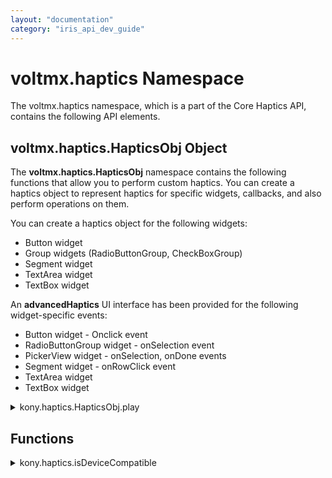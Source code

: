 ```yaml
---
layout: "documentation"
category: "iris_api_dev_guide"
---
```

                            


voltmx.haptics Namespace
======================

The voltmx.haptics namespace, which is a part of the Core Haptics API, contains the following API elements.

**voltmx.haptics.HapticsObj** Object
----------------------------------

The **voltmx.haptics.HapticsObj** namespace contains the following functions that allow you to perform custom haptics. You can create a haptics object to represent haptics for specific widgets, callbacks, and also perform operations on them.

You can create a haptics object for the following widgets:

*   Button widget
*   Group widgets (RadioButtonGroup, CheckBoxGroup)
*   Segment widget
*   TextArea widget
*   TextBox widget

An **advancedHaptics** UI interface has been provided for the following widget-specific events:

*   Button widget - Onclick event
*   RadioButtonGroup widget - onSelection event
*   PickerView widget - onSelection, onDone events
*   Segment widget - onRowClick event
*   TextArea widget
*   TextBox widget


<details close markdown="block"><summary>kony.haptics.HapticsObj.play</summary>voltmx.haptics.HapticsObj.play

The voltmx.haptics.HapticsObj.play API generates and performs the customized haptic feedback based on the parameters passed.

Syntax

VoltMX.haptics.HapticsObj.play([Array events](#Array));

Input Parameters

Array events

An array of events containing the following elements:

{% highlight voltMx %}Array events: [{  
    startTime:   
    type:   
    duration:   
    eventParams: [{  
        parameterID:   
        parameterValue;  
    }, ]  
}, ]                
{% endhighlight %}

  
| Parameter | Description |
| --- | --- |
| startTime \[float\] | The time at which the specified pattern must be started. |
| type \[Constant\] | The type of haptic event to be performed. Haptic events are of the following two types: **voltmx.haptics.HAPTIC\_TYPE\_TRANSIENT**: Transient haptic patterns are brief impulses that occur at a specific point in time. **voltmx.haptics.HAPTIC\_TYPE\_CONTINOUS**: Continuous haptic patterns in the form of longer feedback that occur over a period of time, such as a ringtone vibration,. The maximum time is 30 seconds. |
| duration \[real\] | The time period for which the event lasts. > **_Note:_** The **duration** parameter is only applicable for continuous events. |
| eventParams (optional) | The combination of event parameters determines the character of the haptic event. Event parameters are specified as part of the creation of a hapticEvent, or as part of an event definition in a haptic pattern. |
| parameterID | The parameter ID can be any of the following: **voltmx.haptics.HAPTIC\_INTENSITY**: Specifies the presumed intensity of a haptic event.The range of values for this parameter varies from 0.0 (maximum attenuation) to 1.0 (no attenuation). **voltmx.haptics.HAPTIC\_SHARPNESS**: Depending on the event's signal content, this parameter may map to the frequency, the frequency content (i.e., filtering), or any other signal processing.The range of values for this parameter varies from 0.0 (least sharp) to 1.0 (most sharp). **voltmx.haptics.HAPTIC\_ATTACKTIME**: The point in time when the intensity of a haptic pattern begins increasing. The attack time adjuster for a Continuous event's envelope.The range of values for this parameter varies from 0.0 to 1.0. The default value is 0.0 (shortest attack time). > **_Note:_** Higher values exponentially increase the time.Only few types of events respond to this parameter. **voltmx.haptics.HAPTIC\_DECAYTIME**: The point in time when the intensity of a haptic pattern begins decreasing. The decay time adjuster for a Continuous event's envelope.The range of values for this parameter varies from 0.0 to 1.0. The default value is 0.0 (shortest decay time). > **_Note:_** Higher values exponentially increase the time.Only few types of events respond to this parameter.For envelope decay to take effect, the voltmx.haptics.HAPTIC\_SUSTAINED parameter must be set to 0.0. **voltmx.haptics.HAPTIC\_RELEASETIME**:The point in time when the haptic pattern begins to fade. The release time adjuster for a Continuous event's envelope.The range of values for this parameter varies from 0.0 to 1.0. The default value is 0.0 (shortest release time). > **_Note:_** Higher values exponentially increase the time.Only few types of Continuous events respond to this parameter. **voltmx.haptics.HAPTIC\_SUSTAINED**: A boolean (1.0 or 0.0) that indicates whether a Continuous event sustains for the specified duration (using an Attack/Release envelope) or whether the event ends when its envelope decay segment reaches its minimum (i.e., using an Attack/Decay envelope with no sustain). The default value is 1.0 (sustained, Attack/Release). > **_Note:_** For envelope decay to take effect, the voltmx.haptics.HAPTIC\_SUSTAINED parameter must be set to 0.0. |

Example

{% highlight voltMx %}var temp = [{  
    "startTime": 0,  
    "type": voltmx.haptics.HAPTIC_TYPE_TRANSIENT,  
    "duration": 3,  
    "eventParams": [{  
        "parameterID": voltmx.haptics.HAPTIC_INTENSITY,  
        "parameterValue": 0.6  
    }, {  
        "parameterID": voltmx.haptics.HAPTIC_SHARPNESS,  
        "parameterValue": 0.2  
    }]  
}];  
var obj = new voltmx.haptics.HapticsObj();  
obj.play(temp);
{% endhighlight %}

Return Values

Returns a handle to the haptics object that contains the haptic pattern, for successful.

Returns `null`, for failure.

Platform Availability

*   iOS

</details>

Functions
---------


<details close markdown="block"><summary>kony.haptics.isDeviceCompatible</summary>voltmx.haptics.isDeviceCompatible

The voltmx.haptics.isDeviceCompatible API checks if the device is compatible to use core haptics.

Syntax

voltmx.haptics.isDeviceCompatible()

Input Parameters

None

Example

{% highlight voltMx %}voltmx.haptics.isDeviceCompatible();
{% endhighlight %}

Return Values

Boolean

Exceptions

None

Platform Availability

*   iOS

![](resources/prettify/onload.png)
</details>

